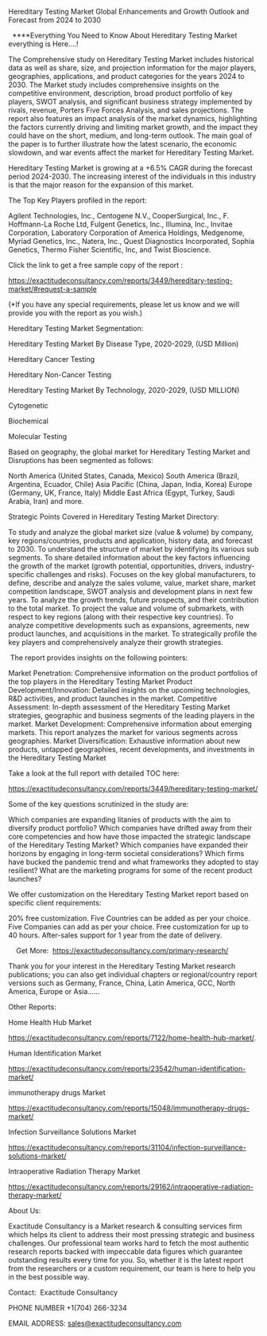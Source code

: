 Hereditary Testing Market Global Enhancements and Growth Outlook and Forecast from 2024 to 2030

  ****Everything You Need to Know About Hereditary Testing Market everything is Here....!

The Comprehensive study on Hereditary Testing Market includes historical data as well as share, size, and projection information for the major players, geographies, applications, and product categories for the years 2024 to 2030. The Market study includes comprehensive insights on the competitive environment, description, broad product portfolio of key players, SWOT analysis, and significant business strategy implemented by rivals, revenue, Porters Five Forces Analysis, and sales projections. The report also features an impact analysis of the market dynamics, highlighting the factors currently driving and limiting market growth, and the impact they could have on the short, medium, and long-term outlook. The main goal of the paper is to further illustrate how the latest scenario, the economic slowdown, and war events affect the market for Hereditary Testing Market.

Hereditary Testing Market is growing at a +6.5% CAGR during the forecast period 2024-2030. The increasing interest of the individuals in this industry is that the major reason for the expansion of this market.

The Top Key Players profiled in the report: 

Agilent Technologies, Inc., Centogene N.V., CooperSurgical, Inc., F. Hoffmann-La Roche Ltd, Fulgent Genetics, Inc., Illumina, Inc., Invitae Corporation, Laboratory Corporation of America Holdings, Medgenome, Myriad Genetics, Inc., Natera, Inc., Quest Diagnostics Incorporated, Sophia Genetics, Thermo Fisher Scientific, Inc, and Twist Bioscience.

Click the link to get a free sample copy of the report :

https://exactitudeconsultancy.com/reports/3449/hereditary-testing-market/#request-a-sample

(*If you have any special requirements, please let us know and we will provide you with the report as you wish.)

Hereditary Testing Market Segmentation:

Hereditary Testing Market By Disease Type, 2020-2029, (USD Million)

Hereditary Cancer Testing

Hereditary Non-Cancer Testing

Hereditary Testing Market By Technology, 2020-2029, (USD MILLION)

Cytogenetic

Biochemical

Molecular Testing

Based on geography, the global market for Hereditary Testing Market and Disruptions has been segmented as follows:

North America (United States, Canada, Mexico)
South America (Brazil, Argentina, Ecuador, Chile)
Asia Pacific (China, Japan, India, Korea)
Europe (Germany, UK, France, Italy)
Middle East Africa (Egypt, Turkey, Saudi Arabia, Iran) and more.

Strategic Points Covered in Hereditary Testing Market Directory:

To study and analyze the global market size (value & volume) by company, key regions/countries, products and application, history data, and forecast to 2030.
To understand the structure of market by identifying its various sub segments.
To share detailed information about the key factors influencing the growth of the market (growth potential, opportunities, drivers, industry-specific challenges and risks).
Focuses on the key global manufacturers, to define, describe and analyze the sales volume, value, market share, market competition landscape, SWOT analysis and development plans in next few years.
To analyze the growth trends, future prospects, and their contribution to the total market.
To project the value and volume of submarkets, with respect to key regions (along with their respective key countries).
To analyze competitive developments such as expansions, agreements, new product launches, and acquisitions in the market.
To strategically profile the key players and comprehensively analyze their growth strategies.

 The report provides insights on the following pointers:

Market Penetration: Comprehensive information on the product portfolios of the top players in the Hereditary Testing Market
Product Development/Innovation: Detailed insights on the upcoming technologies, R&D activities, and product launches in the market.
Competitive Assessment: In-depth assessment of the Hereditary Testing Market strategies, geographic and business segments of the leading players in the market.
Market Development: Comprehensive information about emerging markets. This report analyzes the market for various segments across geographies.
Market Diversification: Exhaustive information about new products, untapped geographies, recent developments, and investments in the Hereditary Testing Market

Take a look at the full report with detailed TOC here:

https://exactitudeconsultancy.com/reports/3449/hereditary-testing-market/

Some of the key questions scrutinized in the study are:

Which companies are expanding litanies of products with the aim to diversify product portfolio?
Which companies have drifted away from their core competencies and how have those impacted the strategic landscape of the Hereditary Testing Market?
Which companies have expanded their horizons by engaging in long-term societal considerations?
Which firms have bucked the pandemic trend and what frameworks they adopted to stay resilient?
What are the marketing programs for some of the recent product launches?

We offer customization on the Hereditary Testing Market report based on specific client requirements:

20% free customization.
Five Countries can be added as per your choice.
Five Companies can add as per your choice.
Free customization for up to 40 hours.
After-sales support for 1 year from the date of delivery.

    Get More:  https://exactitudeconsultancy.com/primary-research/

Thank you for your interest in the Hereditary Testing Market research publications; you can also get individual chapters or regional/country report versions such as Germany, France, China, Latin America, GCC, North America, Europe or Asia……

Other Reports:

Home Health Hub Market

https://exactitudeconsultancy.com/reports/7122/home-health-hub-market/.

Human Identification Market

https://exactitudeconsultancy.com/reports/23542/human-identification-market/

immunotherapy drugs Market

https://exactitudeconsultancy.com/reports/15048/immunotherapy-drugs-market/

Infection Surveillance Solutions Market

https://exactitudeconsultancy.com/reports/31104/infection-surveillance-solutions-market/

Intraoperative Radiation Therapy Market

https://exactitudeconsultancy.com/reports/29162/intraoperative-radiation-therapy-market/

About Us:

Exactitude Consultancy is a Market research & consulting services firm which helps its client to address their most pressing strategic and business challenges. Our professional team works hard to fetch the most authentic research reports backed with impeccable data figures which guarantee outstanding results every time for you. So, whether it is the latest report from the researchers or a custom requirement, our team is here to help you in the best possible way.

Contact:  Exactitude Consultancy

PHONE NUMBER +1(704) 266-3234

EMAIL ADDRESS: sales@exactitudeconsultancy.com
